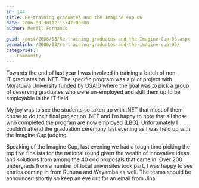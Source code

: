 ```yaml
---
id: 144
title: Re-training graduates and the Imagine Cup 06
date: 2006-03-30T12:15:47+00:00
author: Merill Fernando

guid: /post/2006/03/Re-training-graduates-and-the-Imagine-Cup-06.aspx
permalink: /2006/03/re-training-graduates-and-the-imagine-cup-06/
categories:
  - Community
---
```

<p>Towards the end of last&nbsp;year I was involved in training a batch&nbsp;of non-IT&nbsp;graduates on .NET. The specific program was a pilot project with Moratuwa University funded by USAID where the goal was to pick a group of deserving graduates who were un-employed and skill them up to be employable in the IT field.</p>
<p>My joy was to see the students so taken up with .NET that most of them chose to do their final project on .NET and I&rsquo;m happy to note that all those who completed the program are now employed [<a href="http://vanguard1.vanguardlk.com/lbo/fullstory.php?newsID=1180315546&amp;no_view=1&amp;SEARCH_TERM=5">LBO</a>]. Unfortunately I couldn&rsquo;t attend the graduation ceremony last evening as I was held up with the Imagine Cup judging.</p>
<p>Speaking of the Imagine Cup, last evening&nbsp;we had a tough time picking the top five finalists for the national round given the wealth of innovative ideas and solutions from among the 40 odd proposals that came in. Over 200 undergrads from a number of local universites took part, I was happy&nbsp;to see entries coming in from Ruhuna and Wayamba as well.&nbsp;The teams should be announced shortly so keep an eye out for an email from Jina.</p>